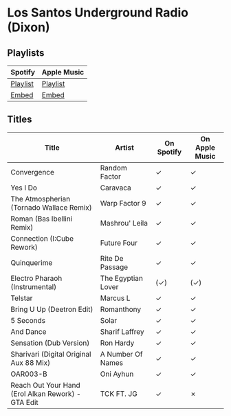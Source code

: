 # Los Santos Underground Radio (Dixon)

## Playlists

| Spotify                                                                 | Apple Music                                                              |
| ----------------------------------------------------------------------- | ------------------------------------------------------------------------ |
| [Playlist](https://open.spotify.com/playlist/52fwOmd2d5D22Z0gy3Mrn2)    | [Playlist](https://itunes.apple.com/de/playlist/pl.u-GM9gh8aoX3E)        |
| [Embed](https://open.spotify.com/embed/playlist/52fwOmd2d5D22Z0gy3Mrn2) | [Embed](https://tools.applemusic.com/embed/v1/playlist/pl.u-GM9gh8aoX3E) |

## Titles

| Title                                              | Artist             | On Spotify | On Apple Music |
| -------------------------------------------------- | ------------------ | ---------- | -------------- |
| Convergence                                        | Random Factor      | ✓          | ✓              |
| Yes I Do                                           | Caravaca           | ✓          | ✓              |
| The Atmospherian (Tornado Wallace Remix)           | Warp Factor 9      | ✓          | ✓              |
| Roman (Bas Ibellini Remix)                         | Mashrou' Leila     | ✓          | ✓              |
| Connection (I:Cube Rework)                         | Future Four        | ✓          | ✓              |
| Quinquerime                                        | Rite De Passage    | ✓          | ✓              |
| Electro Pharaoh (Instrumental)                     | The Egyptian Lover | (✓)        | (✓)            |
| Telstar                                            | Marcus L           | ✓          | ✓              |
| Bring U Up (Deetron Edit)                          | Romanthony         | ✓          | ✓              |
| 5 Seconds                                          | Solar              | ✓          | ✓              |
| And Dance                                          | Sharif Laffrey     | ✓          | ✓              |
| Sensation (Dub Version)                            | Ron Hardy          | ✓          | ✓              |
| Sharivari (Digital Original Aux 88 Mix)            | A Number Of Names  | ✓          | ✓              |
| OAR003-B                                           | Oni Ayhun          | ✓          | ✓              |
| Reach Out Your Hand (Erol Alkan Rework) - GTA Edit | TCK FT. JG         | ✓          | ✗              |
